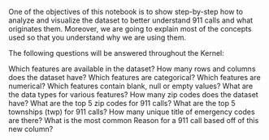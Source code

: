 One of the objectives of this notebook is to show step-by-step how to analyze and visualize the dataset to better understand 911 calls and what originates them. Moreover, we are going to explain most of the concepts used so that you understand why we are using them.



The following questions will be answered throughout the Kernel:

Which features are available in the dataset?
How many rows and columns does the dataset have?
Which features are categorical?
Which features are numerical?
Which features contain blank, null or empty values?
What are the data types for various features?
How many zip codes does the dataset have?
What are the top 5 zip codes for 911 calls?
What are the top 5 townships (twp) for 911 calls?
How many unique title of emergency codes are there?
What is the most common Reason for a 911 call based off of this new column?
